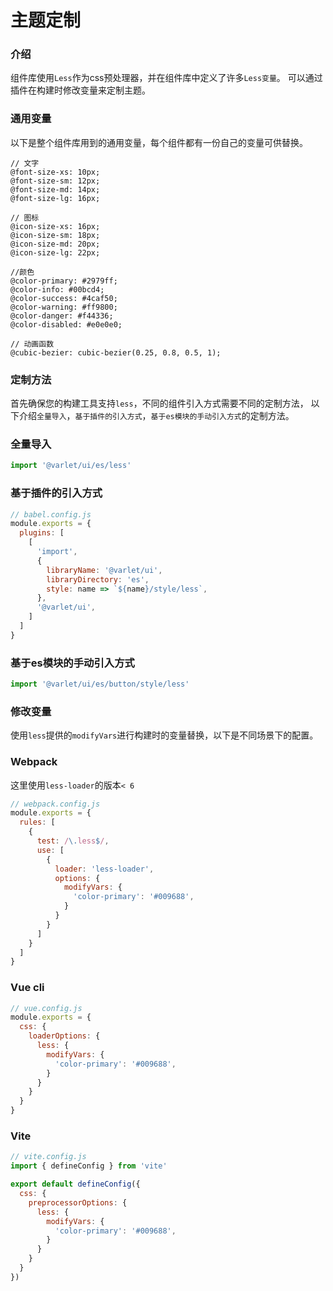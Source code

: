 # 主题定制

### 介绍
组件库使用`Less`作为css预处理器，并在组件库中定义了许多`Less变量`。
可以通过插件在构建时修改变量来定制主题。

### 通用变量
以下是整个组件库用到的通用变量，每个组件都有一份自己的变量可供替换。

```less
// 文字
@font-size-xs: 10px;
@font-size-sm: 12px;
@font-size-md: 14px;
@font-size-lg: 16px;

// 图标
@icon-size-xs: 16px;
@icon-size-sm: 18px;
@icon-size-md: 20px;
@icon-size-lg: 22px;

//颜色
@color-primary: #2979ff;
@color-info: #00bcd4;
@color-success: #4caf50;
@color-warning: #ff9800;
@color-danger: #f44336;
@color-disabled: #e0e0e0;

// 动画函数
@cubic-bezier: cubic-bezier(0.25, 0.8, 0.5, 1);
```

### 定制方法
首先确保您的构建工具支持`less`，不同的组件引入方式需要不同的定制方法，
以下介绍`全量导入`，`基于插件的引入方式`，`基于es模块的手动引入方式`的定制方法。

### 全量导入

```js
import '@varlet/ui/es/less'
```

### 基于插件的引入方式

```js
// babel.config.js
module.exports = {
  plugins: [
    [
      'import',
      {
        libraryName: '@varlet/ui',
        libraryDirectory: 'es',
        style: name => `${name}/style/less`,
      },
      '@varlet/ui',
    ]
  ]
}
```

### 基于es模块的手动引入方式

```js
import '@varlet/ui/es/button/style/less'
```

### 修改变量
使用`less`提供的`modifyVars`进行构建时的变量替换，以下是不同场景下的配置。

### Webpack

这里使用`less-loader`的版本`< 6`

```js
// webpack.config.js
module.exports = {
  rules: [
    {
      test: /\.less$/,
      use: [
        {
          loader: 'less-loader',
          options: {
            modifyVars: {
              'color-primary': '#009688',
            }
          }
        }
      ]
    }
  ]
}
```

### Vue cli
```js
// vue.config.js
module.exports = {
  css: {
    loaderOptions: {
      less: {
        modifyVars: {
          'color-primary': '#009688',
        }
      }
    }
  }
}
```

### Vite

```js
// vite.config.js
import { defineConfig } from 'vite'

export default defineConfig({
  css: {
    preprocessorOptions: {
      less: {
        modifyVars: {
          'color-primary': '#009688',
        }
      }
    }
  }
})
```